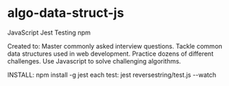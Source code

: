 # algo-data-struct-js

JavaScript
Jest Testing npm

Created to:
Master commonly asked interview questions.
Tackle common data structures used in web development.
Practice dozens of different challenges.
Use Javascript to solve challenging algorithms.

INSTALL: npm install -g jest
each test: jest reversestring/test.js --watch
